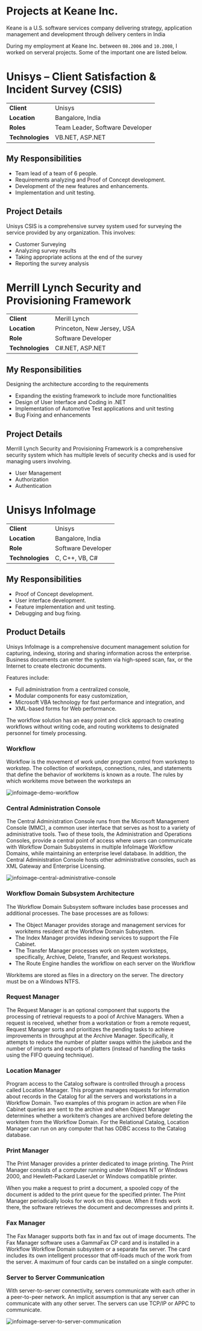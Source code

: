 # Projects at Keane Inc.

Keane is a U.S. software services company delivering strategy, application management and development through delivery centers in India

During my employment at Keane Inc. between `08.2006` and `10.2008`, I worked on serveral projects. Some of the important one are listed below.

# Unisys – Client Satisfaction & Incident Survey (CSIS)

<table style="width: 100%">
  <tr>
    <td><b>Client</b></td>
    <td>Unisys</td>
  </tr>
  <tr>
    <td><b>Location</b></td>
    <td>Bangalore, India</td>
  </tr>
  <tr>
    <td><b>Roles</b></td>
    <td>Team Leader, Software Developer</td>
  </tr>
  <tr>
    <td><b>Technologies</b></td>
    <td>VB.NET, ASP.NET</td>
  </tr>
</table>

## My Responsibilities

- Team lead of a team of 6 people.
- Requirements analyzing and Proof of Concept development.
- Development of the new features and enhancements.
- Implementation and unit testing.

## Project Details

Unisys CSIS is a comprehensive survey system used for surveying the service provided by any organization. This involves:
- Customer Surveying
- Analyzing survey results
- Taking appropriate actions at the end of the survey
- Reporting the survey analysis

# Merrill Lynch Security and Provisioning Framework

<table style="width: 100%">
  <tr>
    <td><b>Client</b></td>
    <td>Merill Lynch</td>
  </tr>
  <tr>
    <td><b>Location</b></td>
    <td>Princeton, New Jersey, USA</td>
  </tr>
  <tr>
    <td><b>Role</b></td>
    <td>Software Developer</td>
  </tr>
  <tr>
    <td><b>Technologies</b></td>
    <td>C#.NET, ASP.NET</td>
  </tr>
</table>

## My Responsibilities

Designing the architecture according to the requirements
- Expanding the existing framework to include more functionalities
- Design of User Interface and Coding in .NET
- Implementation of Automotive Test applications and unit testing
- Bug Fixing and enhancements

## Project Details

Merrill Lynch Security and Provisioning Framework is a comprehensive security system which has multiple levels of security checks and is used for managing users involving.
- User Management
- Authorization
- Authentication

# Unisys InfoImage

<table style="width: 100%">
  <tr>
    <td><b>Client</b></td>
    <td>Unisys</td>
  </tr>
  <tr>
    <td><b>Location</b></td>
    <td>Bangalore, India</td>
  </tr>
  <tr>
    <td><b>Role</b></td>
    <td>Software Developer</td>
  </tr>
  <tr>
    <td><b>Technologies</b></td>
    <td>C, C++, VB, C#</td>
  </tr>
</table>

## My Responsibilities

- Proof of Concept development.
- User interface development.
- Feature implementation and unit testing.
- Debugging and bug fixing.

## Product Details

Unisys InfoImage is a comprehensive document management solution for capturing, indexing, storing and sharing information across the enterprise. Business documents can enter the system via high-speed scan, fax, or the Internet to create electronic documents.

Features include:
- Full administration from a centralized console,
- Modular components for easy customization,
- Microsoft VBA technology for fast performance and integration, and
- XML-based forms for Web performance.

The workflow solution has an easy point and click approach to creating
workflows without writing code, and routing workitems to designated
personnel for timely processing. 

### Workflow

Workflow is the movement of work under program control from workstep to workstep. The collection of worksteps, connections, rules, and statements that define the behavior of workitems is known as a route. The rules by which workitems move between the worksteps an

![infoimage-demo-workflow](./_images/projects/keane/infoimage-demo-workflow.png)

### Central Administration Console

The Central Administration Console runs from the Microsoft Management Console (MMC), a common user interface that serves as host to a variety of administrative tools. Two of these tools, the Administration and Operations Consoles, provide a central point of access where users can communicate with Workflow Domain Subsystems in multiple InfoImage Workflow Domains, while maintaining an enterprise level database. In addition, the Central Administration Console hosts other administrative consoles, such as XML Gateway and Enterprise Licensing. 

![infoimage-central-administrative-console](./_images/projects/keane/infoimage-central-administrative-console.png)

### Workflow Domain Subsystem Architecture

The Workflow Domain Subsystem software includes base processes and additional processes. The base processes are as follows:
- The Object Manager provides storage and management services for workitems resident at the Workflow Domain Subsystem.
- The Index Manager provides indexing services to support the File Cabinet.
- The Transfer Manager processes work on system worksteps, specifically, Archive, Delete, Transfer, and Request worksteps.
- The Route Engine handles the workflow on each server on the Workflow

Workitems are stored as files in a directory on the server. The directory must be on a Windows NTFS. 

### Request Manager

The Request Manager is an optional component that supports the processing of retrieval requests to a pool of Archive Managers. When a request is received, whether from a workstation or from a remote request, Request Manager sorts and prioritizes the pending tasks to achieve improvements in throughput at the Archive Manager. Specifically, it attempts to reduce the number of platter swaps within the jukebox and the number of imports and exports of platters (instead of handling the tasks using the FIFO queuing technique). 

### Location Manager

Program access to the Catalog software is controlled through a process called Location Manager. This program manages requests for information about records in the Catalog for all the servers and workstations in a Workflow Domain. Two examples of this program in action are when File Cabinet queries are sent to the archive and when Object Manager determines whether a workitem’s changes are archived before deleting the workitem from the Workflow Domain. For the Relational Catalog, Location Manager can run on any computer that has ODBC access to the Catalog database.

### Print Manager

The Print Manager provides a printer dedicated to image printing. The Print Manager consists of a computer running under Windows NT or Windows 2000, and Hewlett-Packard LaserJet or Windows compatible printer.

When you make a request to print a document, a spooled copy of the document is added to the print queue for the specified printer. The Print Manager periodically looks for work on this queue. When it finds work there, the software retrieves the document and decompresses and prints it. 

### Fax Manager

The Fax Manager supports both fax in and fax out of image documents. The Fax Manager software uses a GammaFax CP card and is installed in a Workflow Workflow Domain subsystem or a separate fax server. The card includes its own intelligent processor that off-loads much of the work from the server. A maximum of four cards can be installed on a single computer. 

### Server to Server Communication

With server-to-server connectivity, servers communicate with each other in a peer-to-peer network. An implicit assumption is that any server can communicate with any other server. The servers can use TCP/IP or APPC to communicate. 

![infoimage-server-to-server-communication](./_images/projects/keane/infoimage-server-to-server-communication.png)